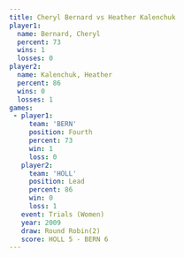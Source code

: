 ```yaml
---
title: Cheryl Bernard vs Heather Kalenchuk
player1:                  
  name: Bernard, Cheryl   
  percent: 73             
  wins: 1                 
  losses: 0               
player2:                  
  name: Kalenchuk, Heather
  percent: 86             
  wins: 0                 
  losses: 1               
games:
 - player1:          
     team: 'BERN'    
     position: Fourth
     percent: 73     
     win: 1          
     loss: 0         
   player2:        
     team: 'HOLL'  
     position: Lead
     percent: 86   
     win: 0        
     loss: 1       
   event: Trials (Women) 
   year: 2009            
   draw: Round Robin(2)  
   score: HOLL 5 - BERN 6
---
```

